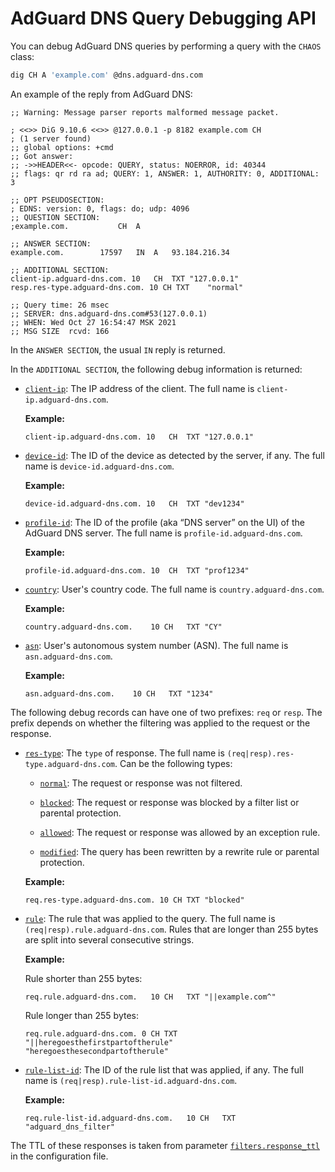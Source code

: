  #  AdGuard DNS Query Debugging API

You can debug AdGuard DNS queries by performing a query with the `CHAOS` class:

```sh
dig CH A 'example.com' @dns.adguard-dns.com
```

An example of the reply from AdGuard DNS:

```none
;; Warning: Message parser reports malformed message packet.

; <<>> DiG 9.10.6 <<>> @127.0.0.1 -p 8182 example.com CH
; (1 server found)
;; global options: +cmd
;; Got answer:
;; ->>HEADER<<- opcode: QUERY, status: NOERROR, id: 40344
;; flags: qr rd ra ad; QUERY: 1, ANSWER: 1, AUTHORITY: 0, ADDITIONAL: 3

;; OPT PSEUDOSECTION:
; EDNS: version: 0, flags: do; udp: 4096
;; QUESTION SECTION:
;example.com.			CH	A

;; ANSWER SECTION:
example.com.		17597	IN	A	93.184.216.34

;; ADDITIONAL SECTION:
client-ip.adguard-dns.com. 10	CH	TXT	"127.0.0.1"
resp.res-type.adguard-dns.com. 10 CH TXT	"normal"

;; Query time: 26 msec
;; SERVER: dns.adguard-dns.com#53(127.0.0.1)
;; WHEN: Wed Oct 27 16:54:47 MSK 2021
;; MSG SIZE  rcvd: 166
```

In the `ANSWER SECTION`, the usual `IN` reply is returned.

In the `ADDITIONAL SECTION`, the following debug information is returned:

 *  <a href="#additional-client-ip" id="additional-client-ip" name="additional-client-ip">`client-ip`</a>:
    The IP address of the client.  The full name is `client-ip.adguard-dns.com`.

    **Example:**

    ```none
    client-ip.adguard-dns.com. 10	CH	TXT	"127.0.0.1"
    ```

 *  <a href="#additional-device-id" id="additional-device-id" name="additional-device-id">`device-id`</a>:
    The ID of the device as detected by the server, if any.  The full name is
    `device-id.adguard-dns.com`.

    **Example:**

    ```none
    device-id.adguard-dns.com. 10	CH	TXT	"dev1234"
    ```

 *  <a href="#additional-profile-id" id="additional-profile-id" name="additional-profile-id">`profile-id`</a>:
    The ID of the profile (aka “DNS server” on the UI) of the AdGuard DNS
    server.  The full name is `profile-id.adguard-dns.com`.

    **Example:**

    ```none
    profile-id.adguard-dns.com. 10	CH	TXT	"prof1234"
    ```

 *  <a href="#additional-country" id="additional-country" name="additional-country">`country`</a>:
    User's country code.  The full name is `country.adguard-dns.com`.

    **Example:**

    ```none
    country.adguard-dns.com.	10 CH	TXT	"CY"
    ```

 *  <a href="#additional-asn" id="additional-asn" name="additional-asn">`asn`</a>:
    User's autonomous system number (ASN).  The full name is
    `asn.adguard-dns.com`.

    **Example:**

    ```none
    asn.adguard-dns.com.	10 CH	TXT	"1234"
    ```

The following debug records can have one of two prefixes: `req` or `resp`.  The
prefix depends on whether the filtering was applied to the request or the
response.

 *  <a href="#additional-res-type" id="additional-res-type" name="additional-res-type">`res-type`</a>:
    The `type` of response.  The full name is
    `(req|resp).res-type.adguard-dns.com`.  Can be the following types:

    *  <a href="#additional-res-type-normal" id="additional-res-type-normal" name="additional-res-type-normal">`normal`</a>:
       The request or response was not filtered.

    *  <a href="#additional-res-type-blocked" id="additional-res-type-blocked" name="additional-res-type-blocked">`blocked`</a>:
       The request or response was blocked by a filter list or parental
       protection.

    *  <a href="#additional-res-type-allowed" id="additional-res-type-allowed" name="additional-res-type-allowed">`allowed`</a>:
       The request or response was allowed by an exception rule.

    *  <a href="#additional-res-type-modified" id="additional-res-type-modified" name="additional-res-type-modified">`modified`</a>:
       The query has been rewritten by a rewrite rule or parental protection.

    **Example:**

    ```none
    req.res-type.adguard-dns.com. 10 CH	TXT	"blocked"
    ```

 *  <a href="#additional-rule" id="additional-rule" name="additional-rule">`rule`</a>:
    The rule that was applied to the query.  The full name is
    `(req|resp).rule.adguard-dns.com`.  Rules that are longer than 255 bytes are
    split into several consecutive strings.

    **Example:**

    Rule shorter than 255 bytes:

    ```none
    req.rule.adguard-dns.com.	10 CH	TXT	"||example.com^"
    ```

    Rule longer than 255 bytes:

    ```none
    req.rule.adguard-dns.com. 0 CH TXT "||heregoesthefirstpartoftherule" 
    "heregoesthesecondpartoftherule"
    ```

 *  <a href="#additional-rule-list-id" id="additional-rule-list-id" name="additional-rule-list-id">`rule-list-id`</a>:
    The ID of the rule list that was applied, if any.  The full name is
    `(req|resp).rule-list-id.adguard-dns.com`.


    **Example:**

    ```none
    req.rule-list-id.adguard-dns.com.	10 CH	TXT	"adguard_dns_filter"
    ```

The TTL of these responses is taken from parameter
[`filters.response_ttl`][conf-filters-ttl] in the configuration file.

[conf-filters-ttl]: configuration.md#filters-response_ttl
